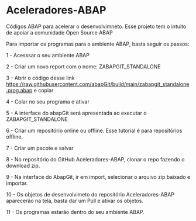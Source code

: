 # Aceleradores-ABAP
Códigos ABAP para acelerar o desenvolvimneto.
Esse projeto tem o intuito de apoiar a comunidade Open Source ABAP

Para importar os programas para o ambiente ABAP, basta seguir os passos:

1 - Acesssar o seu ambiente ABAP

2 - Criar um novo report com o nome: ZABAPGIT_STANDALONE

3 - Abrir o código desse link https://raw.githubusercontent.com/abapGit/build/main/zabapgit_standalone.prog.abap e copiar

4 - Colar no seu programa e ativar

5 - A interface do abapGit será apresentada ao executar o ZABAPGIT_STANDALONE

6 - Criar um repositório online ou offline. Esse tutorial é para repositórios offline.

7 - Criar um pacote e salvar

8 - No repositório do GitHub Aceleradores-ABAP, clonar o repo fazendo o download zip.

9 - Na interface do AbapGit, ir em import, selecionar o arquivo zip baixado e importar.

10 - Os objetos de desenvolvimeto do repositório Aceleradores-ABAP aparecerão na tela, basta dar um Pull e ativar os objetos.

11 - Os programas estarão dentro do seu ambiente ABAP.
